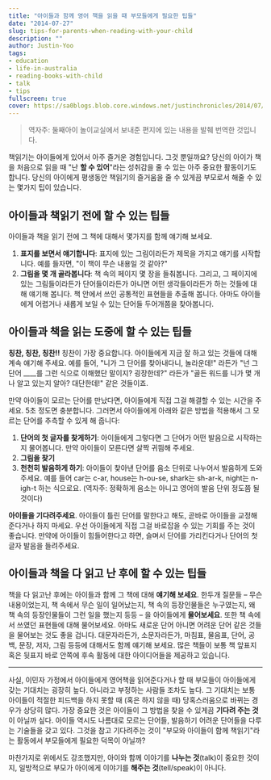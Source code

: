 ```yaml
---
title: "아이들과 함께 영어 책을 읽을 때 부모들에게 필요한 팁들"
date: "2014-07-27"
slug: tips-for-parents-when-reading-with-your-child
description: ""
author: Justin-Yoo
tags:
- education
- life-in-australia
- reading-books-with-child
- talk
- tips
fullscreen: true
cover: https://sa0blogs.blob.core.windows.net/justinchronicles/2014/07/Father_reading_to__2730687b.jpg
---
```


> 역자주: 둘째아이 놀이교실에서 보내준 편지에 있는 내용을 발췌 번역한 것입니다.

책읽기는 아이들에게 있어서 아주 즐거운 경험입니다. 그것 뿐일까요? 당신의 아이가 책을 처음으로 읽을 때 "난 **할 수 있어**"라는 성취감을 줄 수 있는 아주 중요한 활동이기도 합니다. 당신의 아이에게 평생동안 책읽기의 즐거움을 줄 수 있게끔 부모로서 해줄 수 있는 몇가지 팁이 있습니다.

## 아이들과 책읽기 전에 할 수 있는 팁들

아이들과 책을 읽기 전에 그 책에 대해서 몇가지를 함께 얘기해 보세요.

1. **표지를 보면서 얘기합니다**: 표지에 있는 그림이라든가 제목을 가지고 얘기를 시작합니다. 예를 들자면, "이 책이 무슨 내용일 것 같아?"
2. **그림을 몇 개 골라봅니다**: 책 속의 페이지 몇 장을 들춰봅니다. 그리고, 그 페이지에 있는 그림들이라든가 단어들이라든가 아니면 어떤 생각들이라든가 하는 것들에 대해 얘기해 봅니다. 책 안에서 쓰인 공통적인 표현들을 추출해 봅니다. 아마도 아이들에게 어렵거나 새롭게 보일 수 있는 단어들 두어개쯤을 찾아봅니다.

## 아이들과 책을 읽는 도중에 할 수 있는 팁들

**칭찬, 칭찬, 칭찬!!** 칭찬이 가장 중요합니다. 아이들에게 지금 잘 하고 있는 것들에 대해 계속 얘기해 주세요. 예를 들어, "니가 그 단어를 찾아내다니, 놀라운데!" 라든가 "넌 그 단어 \_\_\_\_를 그런 식으로 이해했단 말이지? 굉장한데?" 라든가 "골든 워드를 니가 몇 개나 알고 있는지 알아? 대단한데!" 같은 것들이죠.

만약 아이들이 모르는 단어를 만났다면, 아이들에게 직접 그걸 해결할 수 있는 시간을 주세요. 5초 정도면 충분합니다. 그러면서 아이들에게 아래와 같은 방법을 적용해서 그 모르는 단어를 추측할 수 있게 해 줍니다:

1. **단어의 첫 글자를 찾게하기**: 아이들에게 그렇다면 그 단어가 어떤 발음으로 시작하는지 물어봅니다. 만약 아이들이 모른다면 살짝 귀띔해 주세요.
2. **그림을 찾기**
3. **천천히 발음하게 하기**: 아이들이 찾아낸 단어를 음소 단위로 나누어서 발음하게 도와주세요. 예를 들어 car는 c-ar, house는 h-ou-se, shark는 sh-ar-k, night는 n-igh-t 하는 식으로요. (역자주: 정확하게 음소는 아니고 영어의 발음 단위 정도쯤 될 것이다)

**아이들을 기다려주세요**. 아이들이 틀린 단어를 말한다고 해도, 곧바로 아이들을 교정해준다거나 하지 마세요. 우선 아이들에게 직접 그걸 바로잡을 수 있는 기회를 주는 것이 좋습니다. 만약에 아이들이 힘들어한다고 하면, 슬며서 단어를 가리킨다거나 단어의 첫글자 발음을 들려주세요.

## 아이들과 책을 다 읽고 난 후에 할 수 있는 팁들

책을 다 읽고난 후에는 아이들과 함께 그 책에 대해 **얘기해 보세요**. 한두개 질문들 – 무슨 내용이었는지, 책 속에서 무슨 일이 일어났는지, 책 속의 등장인물들은 누구였는지, 왜 책 속의 등장인물들이 그런 일을 했는지 등등 – 을 아이들에게 **물어보세요**. 또한 책 속에서 쓰였던 표현들에 대해 물어보세요. 아마도 새로운 단어 아니면 어려운 단어 같은 것들을 물어보는 것도 좋을 겁니다. 대문자라든가, 소문자라든가, 마침표, 물음표, 단어, 공백, 문장, 저자, 그림 등등에 대해서도 함께 얘기해 보세요. 많은 책들이 보통 책 앞표지 혹은 뒷표지 바로 안쪽에 후속 활동에 대한 아이디어들을 제공하고 있습니다.

* * *

사실, 이민자 가정에서 아이들에게 영어책을 읽어준다거나 할 때 부모들이 아이들에게 갖는 기대치는 굉장히 높다. 아니라고 부정하는 사람들 조차도 높다. 그 기대치는 보통 아이들이 적절한 피드백을 하지 못할 때 (혹은 하지 않을 때) 당혹스러움으로 바뀌는 경우가 상당히 많다. 가장 중요한 것은 아이들이 그 방법을 찾을 수 있게끔 **기다려 주는 것**이 아닐까 싶다. 아이들 역시도 나름대로 모르는 단어들, 발음하기 어려운 단어들을 다루는 기술들을 갖고 있다. 그것을 참고 기다려주는 것이 "부모와 아이들이 함께 책읽기"라는 활동에서 부모들에게 필요한 덕목이 아닐까?

마찬가지로 위에서도 강조했지만, 아이와 함께 이야기를 **나누는 것**(talk)이 중요한 것이지, 일방적으로 부모가 아이에게 이야기를 **해주는 것**(tell/speak)이 아니다.
